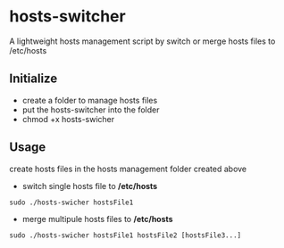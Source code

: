 # hosts-switcher
A lightweight hosts management script by switch or merge hosts files to /etc/hosts
## Initialize 
- create a folder to manage hosts files
- put the hosts-switcher into the folder
- chmod +x hosts-swicher
## Usage
create hosts files in the hosts management folder created above
- switch single hosts file to **/etc/hosts**
```
sudo ./hosts-swicher hostsFile1
```
- merge multipule hosts files to **/etc/hosts**
```
sudo ./hosts-swicher hostsFile1 hostsFile2 [hostsFile3...]
```
